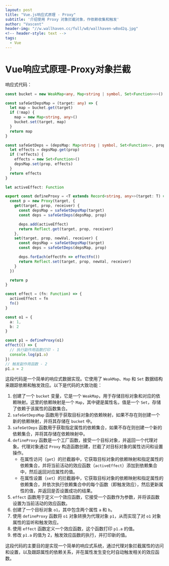 ```yaml
---
layout: post
title: "Vue.js响应式原理 - Proxy"
subtitle: '介绍使用 Proxy 对象拦截对象，作依赖收集和触发'
author: "Vascent"
header-img: "//w.wallhaven.cc/full/w8/wallhaven-w8od2q.jpg"
<!-- header-style: text -->
tags:
  - Vue
---
```


# Vue响应式原理-Proxy对象拦截

响应式代码：

```typescript
const bucket = new WeakMap<any, Map<string | symbol, Set<Function>>>()

const safeGetDepsMap = (target: any) => {
  let map = bucket.get(target)
  if (!map) {
    map = new Map<string, any>()
    bucket.set(target, map)
  }
  return map
}

const safeGetDeps = (depsMap: Map<string | symbol, Set<Function>>, prop: string | symbol) => {
  let effects = depsMap.get(prop)
  if (!effects) {
    effects = new Set<Function>()
    depsMap.set(prop, effects)
  }
  return effects
}

let activeEffect: Function

export const defineProxy = <T extends Record<string, any>>(target: T) => {
  const p = new Proxy(target, {
    get(target, prop, receiver) {
      const depsMap = safeGetDepsMap(target)
      const deps = safeGetDeps(depsMap, prop)

      deps.add(activeEffect)
      return Reflect.get(target, prop, receiver)
    },
    set(target, prop, newVal, receiver) {
      const depsMap = safeGetDepsMap(target)
      const deps = safeGetDeps(depsMap, prop)

      deps.forEach(effectFn => effectFn())
      return Reflect.set(target, prop, newVal, receiver)
    }
  })

  return p
}

const effect = (fn: Function) => {
  activeEffect = fn
  fn()
}

const o1 = {
  a: 1,
  b: 2
}

const p1 = defineProxy(o1)
effect(() => {
  // 执行副作用函数打印 - 1
  console.log(p1.a)
})
// 触发副作用函数 - 2
p1.a = 2
```

这段代码是一个简单的响应式数据实现。它使用了 `WeakMap`、`Map` 和 `Set` 数据结构来跟踪依赖和触发效应。以下是代码的大致功能：

1. 创建了一个 `bucket` 变量，它是一个 `WeakMap`，用于存储目标对象和对应的依赖映射。这里的依赖映射是一个 `Map`，其中键是属性名，值是一个 `Set`，存储了依赖于该属性的函数集合。
2. `safeGetDepsMap` 函数用于获取目标对象的依赖映射，如果不存在则创建一个新的依赖映射，并将其存储在 `bucket` 中。
3. `safeGetDeps` 函数用于获取指定属性的依赖集合，如果不存在则创建一个新的依赖集合，并将其存储在依赖映射中。
4. `defineProxy` 函数是一个工厂函数，接受一个目标对象，并返回一个代理对象。代理对象通过 `Proxy` 构造函数创建，拦截了对目标对象的属性访问和设置操作。
    - 在属性访问（`get`）的拦截器中，它获取目标对象的依赖映射和指定属性的依赖集合，并将当前活动的效应函数（`activeEffect`）添加到依赖集合中，然后返回对应属性的值。
    - 在属性设置（`set`）的拦截器中，它获取目标对象的依赖映射和指定属性的依赖集合，并依次执行依赖集合中的每个函数（即触发效应），然后更新属性的值，并返回是否设置成功的结果。
5. `effect` 函数用于定义一个效应函数，它接受一个函数作为参数，并将该函数设置为当前活动的效应函数。
6. 创建了一个目标对象 `o1`，其中包含两个属性 `a` 和 `b`。
7. 使用 `defineProxy` 函数将 `o1` 对象转换为代理对象 `p1`，从而实现了对 `o1` 对象属性的监听和触发效应。
8. 使用 `effect` 函数定义一个效应函数，这个函数打印 `p1.a` 的值。
9. 修改 `p1.a` 的值为 2，触发效应函数的执行，并打印新的值。

这段代码的主要目的是实现一个简单的响应式系统，通过代理对象拦截属性的访问和设置，以及跟踪属性的依赖关系，并在属性发生变化时自动触发相关的效应函数。
